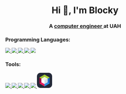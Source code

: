 <h1 align="center">Hi 👋, I'm Blocky</h1>
<h3 align="center">A <a href="https://www.uah.es/en/estudios/Grado-en-Ingenieria-de-Computadores/"> computer engineer </a> at UAH</h3>

<h3 align="left">Programming Languages:</h3>
<p align="left"> 
  <a href="https://www.python.org/" target="_blank" rel="noreferrer">
    <img src="https://go-skill-icons.vercel.app/api/icons?i=py&perline=4&theme=dark"> 
  </a> <a href="https://www.java.com/" target="_blank" rel="noreferrer">
  <img src="https://go-skill-icons.vercel.app/api/icons?i=java&perline=4&theme=dark">
  </a> <a href="https://www.r-project.org/" target="_blank" rel="noreferrer">
  <img src="https://go-skill-icons.vercel.app/api/icons?i=r&perline=4&theme=dark">
  </a> <a href="https://www.latex-project.org/" target="_blank" rel="noreferrer">
  <img src="https://go-skill-icons.vercel.app/api/icons?i=latex&perline=4&theme=dark">
  </a> <a href="https://www.gnu.org/software/binutils/" target="_blank" rel="noreferrer">
  <img src="https://go-skill-icons.vercel.app/api/icons?i=assembly&perline=4&theme=dark">
  </a>
</p>

<h3 align="left">Tools:</h3>
<p align="left"> 
  <a href="https://git-scm.com/" target="_blank" rel="noreferrer">
  <img src="https://go-skill-icons.vercel.app/api/icons?i=git&perline=6&theme=dark"> 
  </a> <a href="https://www.gnu.org/software/bash/" target="_blank" rel="noreferrer">
  <img src="https://go-skill-icons.vercel.app/api/icons?i=bash&perline=6&theme=dark">
  </a> <a href="https://ubuntu.com/download" target="_blank" rel="noreferrer">
  <img src="https://go-skill-icons.vercel.app/api/icons?i=linux&perline=6&theme=dark">
  </a> <a href="https://www.jetbrains.com/pycharm/download/" target="_blank" rel="noreferrer">
  <img src="https://go-skill-icons.vercel.app/api/icons?i=pycharm&perline=6&theme=dark">
  </a> <a href="https://code.visualstudio.com/" target="_blank" rel="noreferrer">
  <img src="https://go-skill-icons.vercel.app/api/icons?i=vscode&perline=6&theme=dark">
  </a> <a href="https://netbeans.apache.org/front/main/index.html" target="_blank" rel="noreferrer">
  <img src="https://raw.githubusercontent.com/Blockky/Blockky/master/images/apachenetb.svg" width=48>
  </a>
</p>
